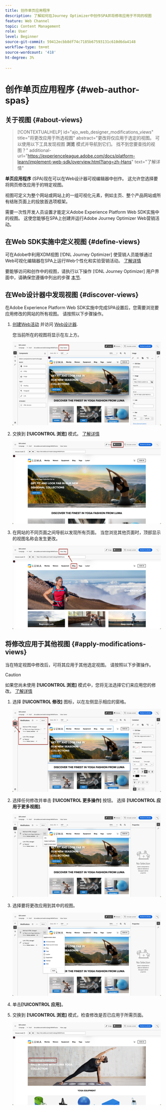 ```yaml
---
title: 创作单页应用程序
description: 了解如何在Journey Optimizer中创作SPA并将修改应用于不同的视图
feature: Web Channel
topic: Content Management
role: User
level: Beginner
source-git-commit: 59412ecbb8df74c7185b67593131c610d6da4148
workflow-type: tm+mt
source-wordcount: '418'
ht-degree: 3%

---
```


# 创作单页应用程序 {#web-author-spas}

## 关于视图 {#about-views}

>[!CONTEXTUALHELP]
>id="ajo_web_designer_modifications_views"
>title="将更改应用于所选视图"
>abstract="更改将仅应用于选定的视图。 可以使用以下工具发现视图 **浏览** 模式并导航到它们。 找不到您要查找的视图？"
>additional-url="https://experienceleague.adobe.com/docs/platform-learn/implement-web-sdk/overview.html?lang=zh-Hans" text="了解详情"

**单页应用程序** (SPA)现在可以在Web设计器可视编辑器中创作。 这允许您选择要将网页修改应用于的特定视图。

视图可定义为整个网站或网站上的一组可视化元素，例如主页、整个产品网站或所有结账页面上的投放首选项框架。

需要一次性开发人员设置才能定义Adobe Experience Platform Web SDK实施中的视图。 这使您能够在SPA上创建并运行Adobe Journey Optimizer Web营销活动。

## 在Web SDK实施中定义视图 {#define-views}

可在Adobe中利用XDM视图 [!DNL Journey Optimizer] 使营销人员能够通过Web可视化编辑器在SPA上运行Web个性化和实验营销活动。 [了解详情](web-spa-implementation.md)

要能够访问和创作中的视图，请执行以下操作 [!DNL Journey Optimizer] 用户界面中，请确保您遵循中列出的步骤 [本节](web-spa-implementation.md#implement-xdm-views).

## 在Web设计器中发现视图 {#discover-views}

在Adobe Experience Platform Web SDK实施中完成SPA设置后，您需要浏览要应用修改的网站的所有视图。 请按照以下步骤操作。

1. [创建Web活动](create-web.md) 并访问 [Web设计器](edit-web-content.md).

   您当前所在的视图将显示在左上方。

   ![](assets/web-designer-view-home.png)

1. 交换到 **[!UICONTROL 浏览]** 模式。 [了解详情](../web/edit-web-content.md#browse-mode)

   ![](assets/web-designer-view-browse.png)

1. 在网站的不同页面之间导航以发现所有页面。 当您浏览其他页面时，顶部显示的视图名称会发生更改。

   ![](assets/web-designer-other-view.png)

## 将修改应用于其他视图 {#apply-modifications-views}

当在特定视图中修改后，可将其应用于其他选定视图。 请按照以下步骤操作。

>[!CAUTION]
>
>如果您尚未使用 **[!UICONTROL 浏览]** 模式中，您将无法选择它们来应用您的修改。 [了解详情](#discover-views)

1. 选择 **[!UICONTROL 修改]** 图标，以在左侧显示相应的窗格。

   ![](assets/web-designer-view-modifications-pane.png)

1. 选择任何修改并单击 **[!UICONTROL 更多操作]** 按钮。 选择 **[!UICONTROL 应用于更多视图]**.

   ![](assets/web-designer-modifications-more-actions.png)

1. 选择要将更改应用到其中的视图。

   ![](assets/web-designer-modifications-apply-to.png)

1. 单击&#x200B;**[!UICONTROL 应用]**。

1. 交换到 **[!UICONTROL 浏览]** 模式，检查修改是否已应用于所需页面。

   ![](assets/web-designer-modifications-applied-view.png)